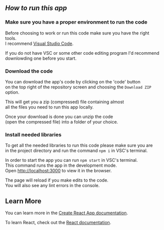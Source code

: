 ## *How to run this app*

### Make sure you have a proper environment to run the code

Before choosing to work or run this code make sure you have the right tools.\
I recommend [Visual Studio Code](https://code.visualstudio.com/).

If you do not have VSC or some other code editing program I'd recommend\
downlowding one before you start.

### Download the code

You can download the app's code by clicking on the 'code' button\
on the top right of the repository screen and choosing the `Download ZIP` option.

This will get you a zip (compressed) file containing almost\
all the files you need to run this app locally.

Once your download is done you can unzip the code\
(open the compressed file) into a folder of your choice.

### Install needed libraries

To get all the needed libraries to run this code please make sure you are\
in the project directory and run the command `npm i` in VSC's terminal.

In order to start the app you can run `npm start` in VSC's terminal.\
This command runs the app in the development mode.\
Open [http://localhost:3000](http://localhost:3000) to view it in the browser.

The page will reload if you make edits to the code.\
You will also see any lint errors in the console.

## Learn More

You can learn more in the [Create React App documentation](https://facebook.github.io/create-react-app/docs/getting-started).

To learn React, check out the [React documentation](https://reactjs.org/).
